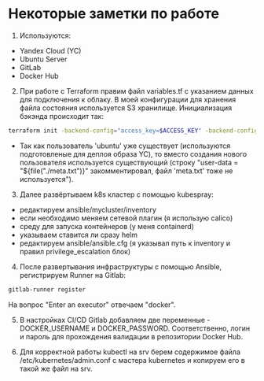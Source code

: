 <!--- Вообще, если по шагам, а не тупой формулировки в скиллфэктори, то Задание выглядет так:
#### 1.  Выбираем облачный провайдер и инфраструктуру

- В качестве облака выберем Yandex.Cloud
- Нам потребуются три сервера:
   - Два сервера в кластере Kubernetes: 1 master и 1 app node
   - Сервер srv для инструментов мониторинга, логгирования и сборки контейнеров

#### 2. Описываем инфраструктуру в Terraform
- Создадим группу проектов devops в Git репозитории для конфигураций  
- Опишем инфраструктуру в Terraform конфигурациях
- В README.md описать инструкцию по развертыванию инфраструктуры в облаке

#### 3. Автоматизируем настройку сервера 'srv'
- Используем Ansible для автоматизации настройки серверов
- Установка нужных пакетов (docker-compose, gitlab-runner, kubectl, helm)
- Настройка kubectl/helm для взаимодействия с удаленным кластером
- Добавление публичных ключей для доступа по SSH

#### 4. Сборка и деплой приложения в кластер Kubernetes
- Клонируем репозиторий с исходными кодами простого приложения на Django и Dockerfile
- Настроим пайплайн сборки образа и отправки его в Docker Registry (можно использовать GitLab, Jenkins или GitHub Actions)
- Описываем приложение в Helm-чарте, включая контейнеры с базой данных и самим приложением
- Настраиваем деплой стадию пайплайна, применяем Helm-чарт в кластер Kubernetes
- Убедимся, что приложение развернуто и доступно по бесплатному домену или IP-адресу с выбранным портом

#### 5. Настройка мониторинга и сборки логов приложения
- Настройка сбора логов работы пода приложения с помощью выбранного инструмента (можно хранить логи в самом кластере Kubernetes или на сервере srv)
- Выбор метрик для мониторинга, например, время отклика, статус код и место на сервере srv
- Настройка дашборда для наблюдения за метриками в разрезе времени с использованием инструментов, таких как Grafana или Zabbix
- Добавление уведомлений в выбранный мессенджер для алертинга о проблемах и инцидентах

#### 6. Завершение проекта
- Положить все конфигурации в Git-репозиторий
- Проверить отправку уведомлений и время от инцидента до получения уведомления
- Поздравить с завершением проекта и успешной настройкой мониторинга и логирования

--->

# Некоторые заметки по работе

1. Используются:
 - Yandex Cloud (YC)
 - Ubuntu Server
 - GitLab
 - Docker Hub

2. При работе с Terraform правим файл variables.tf с указанием данных для подключения к облаку. В моей конфигурации для хранения файла состояния используется S3 хранилище.
Инициализация бэкэнда происходит так:

```sh
terraform init -backend-config="access_key=$ACCESS_KEY" -backend-config="secret_key=$SECRET_KEY" -reconfigure
```

- Так как пользователь 'ubuntu' уже существует (используются подготовленые для деплоя образа YC), то вместо создания нового пользователя используется существующий (строку "user-data = "${file("./meta.txt")}" закомментировал, файл 'meta.txt' тоже не используется").

3. Далее развёртываем k8s кластер с помощью kubespray: 
- редактируем ansible/mycluster/inventory 
- если необходимо меняем сетевой плагин (я использую calico)
- среду для запуска контейнеров (у меня containerd)
- указываем ставится ли сразу helm 
- редактируем ansible/ansible.cfg (я указывал путь к inventory и правил privilege_escalation блок)

<!--  Написать такой плейбук: для хоста 'srv' ssh-keygen затем забираем полученный .pub на локальную машину и передаём содержимое в authorized_key хоста 'master1'. На хосте 'master1' выполняем: 
To start using your cluster, you need to run the following as a regular user:

  mkdir -p $HOME/.kube
  sudo cp -i /etc/kubernetes/admin.conf $HOME/.kube/config
  sudo chown $(id -u):$(id -g) $HOME/.kube/config 
И получившейся config копируем на 'srv' $HOME/.kube/ и затем ставим kubectl, docker-compose и gitlab-runner
И настраиваем запуск docker без sudo:
sudo usermod -aG docker $USER&&newgrp docker
-->

4. После развертывания инфраструктуры с помощью Ansible, регистрируем Runner на Gitlab:

```sh
gitlab-runner register
```

На вопрос "Enter an executor" отвечаем "docker".

5. В настройках CI/CD Gitlab добавляем две переменные - DOCKER_USERNAME и DOCKER_PASSWORD. Соответственно, логин и пароль для прохождения валидации в репозитории Docker Hub.

6. Для корректной работы kubectl на srv берем содержимое файла /etc/kubernetes/admin.conf с мастера kubernetes и копируем его в такой же файл на srv.
